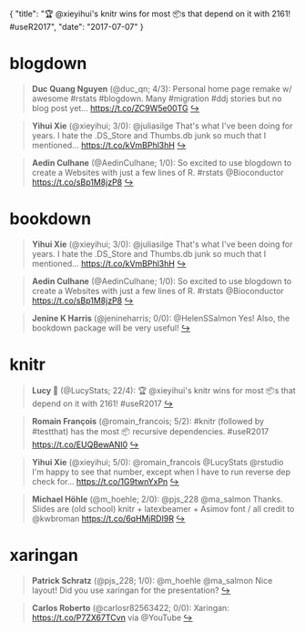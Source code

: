 {
  "title": "🏆 @xieyihui's knitr wins for most 📦s that depend on it with 2161! #useR2017",
  "date": "2017-07-07"
}

# blogdown

> **Duc Quang Nguyen** (@duc_qn; 4/3): Personal home page remake w/ awesome #rstats #blogdown. Many #migration #ddj stories but no blog post yet… https://t.co/ZC9W5e00TG  [&#8618;](https://twitter.com/xieyihui/status/883218288326709249)

<!-- -->


> **Yihui Xie** (@xieyihui; 3/0): @juliasilge That's what I've been doing for years. I hate the .DS_Store and Thumbs.db junk so much that I mentioned… https://t.co/kVmBPhl3hH  [&#8618;](https://twitter.com/xieyihui/status/883409807352504320)

<!-- -->


> **Aedin Culhane** (@AedinCulhane; 1/0): So excited to use blogdown to create a Websites with just a few lines of R. #rstats @Bioconductor  https://t.co/sBp1M8jzP8  [&#8618;](https://twitter.com/xieyihui/status/883451075772252160)

<!-- -->


# bookdown

> **Yihui Xie** (@xieyihui; 3/0): @juliasilge That's what I've been doing for years. I hate the .DS_Store and Thumbs.db junk so much that I mentioned… https://t.co/kVmBPhl3hH  [&#8618;](https://twitter.com/xieyihui/status/883409807352504320)

<!-- -->


> **Aedin Culhane** (@AedinCulhane; 1/0): So excited to use blogdown to create a Websites with just a few lines of R. #rstats @Bioconductor  https://t.co/sBp1M8jzP8  [&#8618;](https://twitter.com/xieyihui/status/883451075772252160)

<!-- -->


> **Jenine K Harris** (@jenineharris; 0/0): @HelenSSalmon Yes! Also, the bookdown package will be very useful!  [&#8618;](https://twitter.com/xieyihui/status/883361882387730432)

<!-- -->


# knitr

> **Lucy 🌻** (@LucyStats; 22/4): 🏆 @xieyihui's knitr wins for most 📦s that depend on it with 2161! #useR2017  [&#8618;](https://twitter.com/xieyihui/status/883291694237720577)

<!-- -->


> **Romain François** (@romain_francois; 5/2): #knitr (followed by #testthat) has the most 📦 recursive dependencies. #useR2017 https://t.co/EUQBewANI0  [&#8618;](https://twitter.com/xieyihui/status/883291773283577856)

<!-- -->


> **Yihui Xie** (@xieyihui; 5/0): @romain_francois @LucyStats @rstudio I'm happy to see that number, except when I have to run reverse dep check for… https://t.co/1G9twnYxPn  [&#8618;](https://twitter.com/xieyihui/status/883407324798484482)

<!-- -->


> **Michael Höhle** (@m_hoehle; 2/0): @pjs_228 @ma_salmon Thanks. Slides are (old school) knitr + latexbeamer + Asimov font / all credit to @kwbroman https://t.co/6qHMjRDI9R  [&#8618;](https://twitter.com/xieyihui/status/883250533611556864)

<!-- -->


# xaringan

> **Patrick Schratz** (@pjs_228; 1/0): @m_hoehle @ma_salmon Nice layout! Did you use xaringan for the presentation?  [&#8618;](https://twitter.com/xieyihui/status/883233426496790529)

<!-- -->


> **Carlos Roberto** (@carlosr82563422; 0/0): Xaringan: https://t.co/P7ZX67TCvn via @YouTube  [&#8618;](https://twitter.com/xieyihui/status/883340157851754497)

<!-- -->


